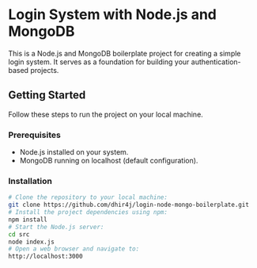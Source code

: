 # Login System with Node.js and MongoDB

This is a Node.js and MongoDB boilerplate project for creating a simple login system. It serves as a foundation for building your authentication-based projects.

## Getting Started

Follow these steps to run the project on your local machine.

### Prerequisites

- Node.js installed on your system.
- MongoDB running on localhost (default configuration).

### Installation

```bash
# Clone the repository to your local machine:
git clone https://github.com/dhir4j/login-node-mongo-boilerplate.git
# Install the project dependencies using npm:
npm install
# Start the Node.js server:
cd src
node index.js
# Open a web browser and navigate to:
http://localhost:3000
```
